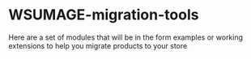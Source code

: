 WSUMAGE-migration-tools
=======================

Here are a set of modules that will be in the form examples or working extensions to help you migrate products to your store
